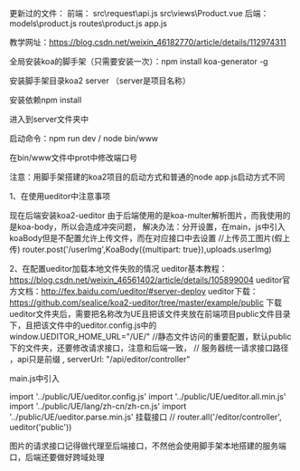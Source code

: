 更新过的文件：
前端：
src\request\api.js
src\views\Product.vue
后端：
models\product.js
routes\product.js
app.js

教学网址：https://blog.csdn.net/weixin_46182770/article/details/112974311

全局安装koa的脚手架（只需要安装一次）：npm install koa-generator -g

安装脚手架目录koa2 server （server是项目名称）

安装依赖npm install

进入到server文件夹中

启动命令：npm run dev    /    node bin/www

在bin/www文件中prot中修改端口号

注意：用脚手架搭建的koa2项目的启动方式和普通的node app.js启动方式不同


1、在使用ueditor中注意事项

现在后端安装koa2-ueditor
由于后端使用的是koa-multer解析图片，而我使用的是koa-body，所以会造成冲突问题，
解决办法：分开设置，在main，js中引入koaBody但是不配置允许上传文件，而在对应接口中去设置
//上传员工图片(假上传)
router.post('/userImg',KoaBody({multipart: true}),uploads.userImg)

2、在配置ueditor加载本地文件失败的情况
ueditor基本教程：https://blog.csdn.net/weixin_46561402/article/details/105899004
ueditor官方文档：http://fex.baidu.com/ueditor/#server-deploy
ueditor下载：https://github.com/sealice/koa2-ueditor/tree/master/example/public
下载ueditor文件夹后，需要把名称改为UE且把该文件夹放在前端项目public文件目录下，且把该文件中的ueditor.config.js中的
 window.UEDITOR_HOME_URL="/UE/" //静态文件访问的重要配置，默认public下的文件夹，还要修改请求接口，注意和后端一致，
// 服务器统一请求接口路径 ，api只是前缀
 , serverUrl: "/api/editor/controller"

main.js中引入

import '../public/UE/ueditor.config.js'
import '../public/UE/ueditor.all.min.js'
import '../public/UE/lang/zh-cn/zh-cn.js'
import '../public/UE/ueditor.parse.min.js'
挂载接口
// router.all('/editor/controller', ueditor('public'))

图片的请求接口记得做代理至后端接口，不然他会使用脚手架本地搭建的服务端口，后端还要做好跨域处理

